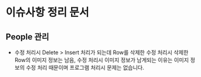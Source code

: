# 이슈사항 정리 문서

## People 관리

 - 수정 처리시 Delete > Insert 처리가 되는데 Row를 삭제한 수정 처리시 삭제한 Row의 이미지 정보는 남음, 수정 처리시 이미지 정보가 남게되는 이유는 이미지 정보의 수정 처리 때문이며 프로그램 처리시 문제는 없습니다.